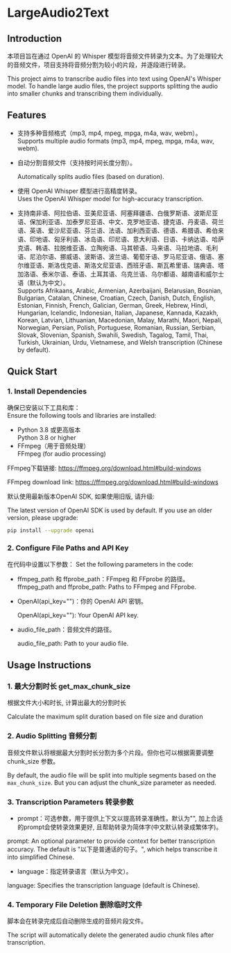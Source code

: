 # LargeAudio2Text

## Introduction
本项目旨在通过 OpenAI 的 Whisper 模型将音频文件转录为文本。为了处理较大的音频文件，项目支持将音频分割为较小的片段，并逐段进行转录。

This project aims to transcribe audio files into text using OpenAI's Whisper model. To handle large audio files, the project supports splitting the audio into smaller chunks and transcribing them individually.

## Features  
- 支持多种音频格式（mp3, mp4, mpeg, mpga, m4a, wav, webm）。  
  Supports multiple audio formats (mp3, mp4, mpeg, mpga, m4a, wav, webm).  
- 自动分割音频文件（支持按时间长度分割）。

  Automatically splits audio files (based on duration).  
- 使用 OpenAI Whisper 模型进行高精度转录。  
  Uses the OpenAI Whisper model for high-accuracy transcription.  
- 支持南非语、阿拉伯语、亚美尼亚语、阿塞拜疆语、白俄罗斯语、波斯尼亚语、保加利亚语、加泰罗尼亚语、中文、克罗地亚语、捷克语、丹麦语、荷兰语、英语、爱沙尼亚语、芬兰语、法语、加利西亚语、德语、希腊语、希伯来语、印地语、匈牙利语、冰岛语、印尼语、意大利语、日语、卡纳达语、哈萨克语、韩语、拉脱维亚语、立陶宛语、马其顿语、马来语、马拉地语、毛利语、尼泊尔语、挪威语、波斯语、波兰语、葡萄牙语、罗马尼亚语、俄语、塞尔维亚语、斯洛伐克语、斯洛文尼亚语、西班牙语、斯瓦希里语、瑞典语、塔加洛语、泰米尔语、泰语、土耳其语、乌克兰语、乌尔都语、越南语和威尔士语（默认为中文）。  
  Supports Afrikaans, Arabic, Armenian, Azerbaijani, Belarusian, Bosnian, Bulgarian, Catalan, Chinese, Croatian, Czech, Danish, Dutch, English, Estonian, Finnish, French, Galician, German, Greek, Hebrew, Hindi, Hungarian, Icelandic, Indonesian, Italian, Japanese, Kannada, Kazakh, Korean, Latvian, Lithuanian, Macedonian, Malay, Marathi, Maori, Nepali, Norwegian, Persian, Polish, Portuguese, Romanian, Russian, Serbian, Slovak, Slovenian, Spanish, Swahili, Swedish, Tagalog, Tamil, Thai, Turkish, Ukrainian, Urdu, Vietnamese, and Welsh transcription (Chinese by default).

## Quick Start

### 1. Install Dependencies  
确保已安装以下工具和库：  
Ensure the following tools and libraries are installed:  
- Python 3.8 或更高版本  
  Python 3.8 or higher  
- FFmpeg（用于音频处理）  
  FFmpeg (for audio processing) 

FFmpeg下载链接: https://ffmpeg.org/download.html#build-windows

FFmpeg download link: https://ffmpeg.org/download.html#build-windows

默认使用最新版本OpenAI SDK, 如果使用旧版, 请升级:

The latest version of OpenAI SDK is used by default. If you use an older version, please upgrade:

```bash
pip install --upgrade openai
```

### 2. Configure File Paths and API Key
在代码中设置以下参数：
Set the following parameters in the code:

- ffmpeg_path 和 ffprobe_path：FFmpeg 和 FFprobe 的路径。
  ffmpeg_path and ffprobe_path: Paths to FFmpeg and FFprobe.
- OpenAI(api_key="")：你的 OpenAI API 密钥。

  OpenAI(api_key=""): Your OpenAI API key.
- audio_file_path：音频文件的路径。

  audio_file_path: Path to your audio file.

## Usage Instructions
### 1. 最大分割时长 get_max_chunk_size
根据文件大小和时长, 计算出最大的分割时长

Calculate the maximum split duration based on file size and duration

### 2. Audio Splitting 音频分割
音频文件默认将根据最大分割时长分割为多个片段。但你也可以根据需要调整 chunk_size 参数。

By default, the audio file will be split into multiple segments based on the `max_chunk_size`. But you can adjust the chunk_size parameter as needed.


### 3. Transcription Parameters 转录参数

- prompt：可选参数，用于提供上下文以提高转录准确性。默认为"", 加上合适的prompt会使转录效果更好, 且帮助转录为简体字(中文默认转录成繁体字)。

prompt: An optional parameter to provide context for better transcription accuracy. The default is "以下是普通话的句子。", which helps transcribe it into simplified Chinese.

- language：指定转录语言（默认为中文）。

language: Specifies the transcription language (default is Chinese).

### 4. Temporary File Deletion 删除临时文件
脚本会在转录完成后自动删除生成的音频片段文件。

The script will automatically delete the generated audio chunk files after transcription.